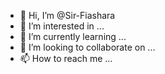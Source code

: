 - 👋 Hi, I’m @Sir-Fiashara
- 👀 I’m interested in ...
- 🌱 I’m currently learning ...
- 💞️ I’m looking to collaborate on ...
- 📫 How to reach me ...

<!---
Sir-Fiashara/Sir-Fiashara is a ✨ special ✨ repository because its `README.md` (this file) appears on your GitHub profile.
You can click the Preview link to take a look at your changes.
--->
